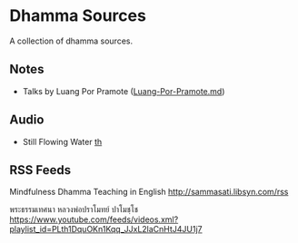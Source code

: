 # Dhamma Sources

A collection of dhamma sources.

## Notes


- Talks by Luang Por Pramote ([Luang-Por-Pramote.md](Luang-Por-Pramote.md))

## Audio

- Still Flowing Water [th](https://archive.org/download/ajahn_chah_thaimp3/006.mpu)

## RSS Feeds

Mindfulness Dhamma Teaching in English
    http://sammasati.libsyn.com/rss

พระธรรมเทศนา หลวงพ่อปราโมทย์ ปาโมชฺโช
    https://www.youtube.com/feeds/videos.xml?playlist_id=PLth1DquOKn1Kqq_JJxL2laCnHtJ4JU1j7

